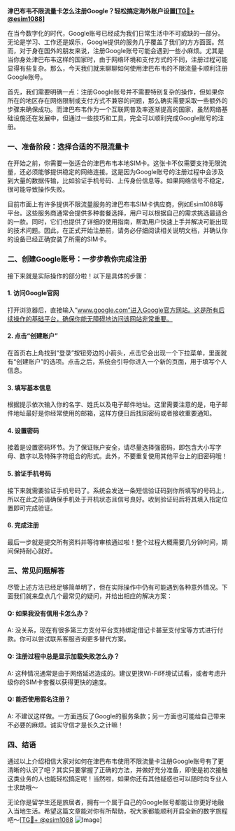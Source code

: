 **津巴布韦不限流量卡怎么注册Google？轻松搞定海外账户设置[[TG💪+ @esim1088](https://t.me/s/esim1088)]**

在当今数字化的时代，Google账号已经成为我们日常生活中不可或缺的一部分。无论是学习、工作还是娱乐，Google提供的服务几乎覆盖了我们的方方面面。然而，对于身在国外的朋友来说，注册Google账号可能会遇到一些小麻烦。尤其是当你身处津巴布韦这样的国家时，由于网络环境和支付方式的不同，注册过程可能显得有些复杂。那么，今天我们就来聊聊如何使用津巴布韦的不限流量卡顺利注册Google账号。

首先，我们需要明确一点：注册Google账号并不需要特别复杂的操作，但如果你所在的地区存在网络限制或支付方式不兼容的问题，那么确实需要采取一些额外的步骤来确保成功。而津巴布韦作为一个互联网普及率逐渐提高的国家，虽然网络基础设施还在发展中，但通过一些技巧和工具，完全可以顺利完成Google账号的注册。

### 一、准备阶段：选择合适的不限流量卡

在开始之前，你需要一张适合的津巴布韦本地SIM卡。这张卡不仅需要支持无限流量，还必须能够提供稳定的网络连接。这是因为Google账号的注册过程中会涉及到大量的数据传输，比如验证手机号码、上传身份信息等。如果网络信号不稳定，很可能导致操作失败。

目前市面上有许多提供不限流量服务的津巴布韦SIM卡供应商，例如Esim1088等平台。这些服务商通常会提供多种套餐选择，用户可以根据自己的需求挑选最适合的一款。同时，它们也提供了详细的使用指南，帮助用户快速上手并解决可能出现的技术问题。因此，在正式开始注册前，请务必仔细阅读相关说明文档，并确认你的设备已经正确安装了所需的SIM卡。

### 二、创建Google账号：一步步教你完成注册

接下来就是实际操作的部分啦！以下是具体的步骤：

#### 1. 访问Google官网
打开浏览器后，直接输入“www.google.com”进入Google官方网站。这是所有后续操作的基础平台，确保你能无障碍地访问该网站非常重要。

#### 2. 点击“创建账户”
在首页右上角找到“登录”按钮旁边的小箭头，点击它会出现一个下拉菜单，里面就有“创建账户”的选项。点击之后，系统会引导你进入一个新的页面，用于填写个人信息。

#### 3. 填写基本信息
根据提示依次输入你的名字、姓氏以及电子邮件地址。这里需要注意的是，电子邮件地址最好是你经常使用的邮箱，这样方便日后找回密码或者接收重要通知。

#### 4. 设置密码
接着是设置密码环节。为了保证账户安全，请尽量选择强密码，即包含大小写字母、数字以及特殊字符组合的形式。此外，不要重复使用其他平台上的旧密码哦！

#### 5. 验证手机号码
接下来就需要验证手机号码了。系统会发送一条短信验证码到你所填写的号码上，所以在此之前请确保手机处于开机状态且信号良好。收到验证码后将其填入指定位置即可完成验证。

#### 6. 完成注册
最后一步就是提交所有资料并等待审核通过啦！整个过程大概需要几分钟时间，期间保持耐心就好。

### 三、常见问题解答

尽管上述方法已经足够简单明了，但在实际操作中仍有可能遇到各种意外情况。下面我们就来盘点几个最常见的疑问，并给出相应的解决方案：

#### Q: 如果我没有信用卡怎么办？
A: 没关系，现在有很多第三方支付平台支持绑定借记卡甚至支付宝等方式进行付款。你可以尝试联系客服咨询更多替代方案。

#### Q: 注册过程中总是显示加载失败怎么办？
A: 这种情况通常是由于网络延迟造成的。建议更换Wi-Fi环境试试看，或者考虑升级你的SIM卡套餐以获得更快的速度。

#### Q: 能否使用假名注册？
A: 不建议这样做。一方面违反了Google的服务条款；另一方面也可能给自己带来不必要的麻烦。诚实守信才是长久之计嘛！

### 四、结语

通过以上介绍相信大家对如何在津巴布韦使用不限流量卡注册Google账号有了更清晰的认识了吧？其实只要掌握了正确的方法，并做好充分准备，即使是初次接触这类业务的人也能轻松搞定呢！当然啦，如果你还有其他疑惑也可以随时向专业人士求助哦～

无论你是留学生还是旅居者，拥有一个属于自己的Google账号都能让你更好地融入当地生活。希望这篇文章能对你有所帮助，祝大家都能顺利开启全新的数字旅程吧～[[TG💪+ @esim1088](https://t.me/s/esim1088) ![Image](https://i.postimg.cc/4NQfJmqS/Snipaste-2025-05-13-00-14-12.png)]